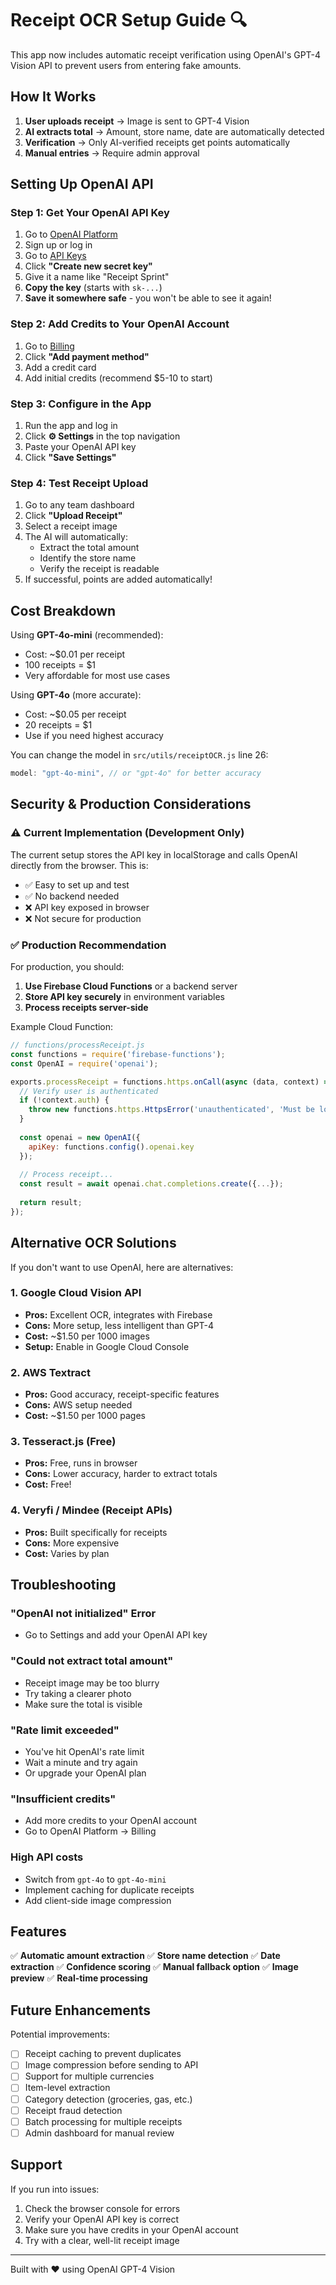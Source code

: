 # Receipt OCR Setup Guide 🔍

This app now includes automatic receipt verification using OpenAI's GPT-4 Vision API to prevent users from entering fake amounts.

## How It Works

1. **User uploads receipt** → Image is sent to GPT-4 Vision
2. **AI extracts total** → Amount, store name, date are automatically detected
3. **Verification** → Only AI-verified receipts get points automatically
4. **Manual entries** → Require admin approval

## Setting Up OpenAI API

### Step 1: Get Your OpenAI API Key

1. Go to [OpenAI Platform](https://platform.openai.com/)
2. Sign up or log in
3. Go to [API Keys](https://platform.openai.com/api-keys)
4. Click **"Create new secret key"**
5. Give it a name like "Receipt Sprint"
6. **Copy the key** (starts with `sk-...`)
7. **Save it somewhere safe** - you won't be able to see it again!

### Step 2: Add Credits to Your OpenAI Account

1. Go to [Billing](https://platform.openai.com/account/billing)
2. Click **"Add payment method"**
3. Add a credit card
4. Add initial credits (recommend $5-10 to start)

### Step 3: Configure in the App

1. Run the app and log in
2. Click **⚙️ Settings** in the top navigation
3. Paste your OpenAI API key
4. Click **"Save Settings"**

### Step 4: Test Receipt Upload

1. Go to any team dashboard
2. Click **"Upload Receipt"**
3. Select a receipt image
4. The AI will automatically:
   - Extract the total amount
   - Identify the store name
   - Verify the receipt is readable
5. If successful, points are added automatically!

## Cost Breakdown

Using **GPT-4o-mini** (recommended):
- Cost: ~$0.01 per receipt
- 100 receipts = $1
- Very affordable for most use cases

Using **GPT-4o** (more accurate):
- Cost: ~$0.05 per receipt  
- 20 receipts = $1
- Use if you need highest accuracy

You can change the model in `src/utils/receiptOCR.js` line 26:
```javascript
model: "gpt-4o-mini", // or "gpt-4o" for better accuracy
```

## Security & Production Considerations

### ⚠️ Current Implementation (Development Only)

The current setup stores the API key in localStorage and calls OpenAI directly from the browser. This is:
- ✅ Easy to set up and test
- ✅ No backend needed
- ❌ API key exposed in browser
- ❌ Not secure for production

### ✅ Production Recommendation

For production, you should:

1. **Use Firebase Cloud Functions** or a backend server
2. **Store API key securely** in environment variables
3. **Process receipts server-side**

Example Cloud Function:
```javascript
// functions/processReceipt.js
const functions = require('firebase-functions');
const OpenAI = require('openai');

exports.processReceipt = functions.https.onCall(async (data, context) => {
  // Verify user is authenticated
  if (!context.auth) {
    throw new functions.https.HttpsError('unauthenticated', 'Must be logged in');
  }
  
  const openai = new OpenAI({
    apiKey: functions.config().openai.key
  });
  
  // Process receipt...
  const result = await openai.chat.completions.create({...});
  
  return result;
});
```

## Alternative OCR Solutions

If you don't want to use OpenAI, here are alternatives:

### 1. Google Cloud Vision API
- **Pros:** Excellent OCR, integrates with Firebase
- **Cons:** More setup, less intelligent than GPT-4
- **Cost:** ~$1.50 per 1000 images
- **Setup:** Enable in Google Cloud Console

### 2. AWS Textract
- **Pros:** Good accuracy, receipt-specific features
- **Cons:** AWS setup needed
- **Cost:** ~$1.50 per 1000 pages

### 3. Tesseract.js (Free)
- **Pros:** Free, runs in browser
- **Cons:** Lower accuracy, harder to extract totals
- **Cost:** Free!

### 4. Veryfi / Mindee (Receipt APIs)
- **Pros:** Built specifically for receipts
- **Cons:** More expensive
- **Cost:** Varies by plan

## Troubleshooting

### "OpenAI not initialized" Error
- Go to Settings and add your OpenAI API key

### "Could not extract total amount"
- Receipt image may be too blurry
- Try taking a clearer photo
- Make sure the total is visible

### "Rate limit exceeded"
- You've hit OpenAI's rate limit
- Wait a minute and try again
- Or upgrade your OpenAI plan

### "Insufficient credits"
- Add more credits to your OpenAI account
- Go to OpenAI Platform → Billing

### High API costs
- Switch from `gpt-4o` to `gpt-4o-mini`
- Implement caching for duplicate receipts
- Add client-side image compression

## Features

✅ **Automatic amount extraction**
✅ **Store name detection**
✅ **Date extraction**
✅ **Confidence scoring**
✅ **Manual fallback option**
✅ **Image preview**
✅ **Real-time processing**

## Future Enhancements

Potential improvements:
- [ ] Receipt caching to prevent duplicates
- [ ] Image compression before sending to API
- [ ] Support for multiple currencies
- [ ] Item-level extraction
- [ ] Category detection (groceries, gas, etc.)
- [ ] Receipt fraud detection
- [ ] Batch processing for multiple receipts
- [ ] Admin dashboard for manual review

## Support

If you run into issues:
1. Check the browser console for errors
2. Verify your OpenAI API key is correct
3. Make sure you have credits in your OpenAI account
4. Try with a clear, well-lit receipt image

---

Built with ❤️ using OpenAI GPT-4 Vision

